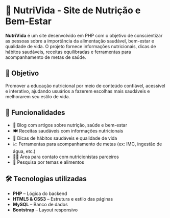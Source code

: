 # 🌱 NutriVida - Site de Nutrição e Bem-Estar

**NutriVida** é um site desenvolvido em PHP com o objetivo de conscientizar as pessoas sobre a importância da alimentação saudável, bem-estar e qualidade de vida. O projeto fornece informações nutricionais, dicas de hábitos saudáveis, receitas equilibradas e ferramentas para acompanhamento de metas de saúde.

## 🧠 Objetivo

Promover a educação nutricional por meio de conteúdo confiável, acessível e interativo, ajudando usuários a fazerem escolhas mais saudáveis e melhorarem seu estilo de vida.

## 🚀 Funcionalidades

- 🥦 Blog com artigos sobre nutrição, saúde e bem-estar
- 🍽️ Receitas saudáveis com informações nutricionais
- 🧘 Dicas de hábitos saudáveis e qualidade de vida
- 📈 Ferramentas para acompanhamento de metas (ex: IMC, ingestão de água, etc.)
- 👩‍⚕️ Área para contato com nutricionistas parceiros
- 🔎 Pesquisa por temas e alimentos

## 🛠️ Tecnologias utilizadas

- **PHP** – Lógica do backend
- **HTML5 & CSS3** – Estrutura e estilo das páginas
- **MySQL** – Banco de dados
- **Bootstrap** – Layout responsivo




